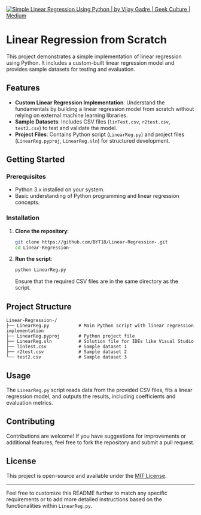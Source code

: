 [![Simple Linear Regression Using Python | by Vijay Gadre | Geek Culture | Medium](https://tse4.mm.bing.net/th/id/OIP.PG3Zb5WF0LNHCNNjeo6c3gHaF2?pid=Api)](https://medium.com/geekculture/simple-linear-regression-bd4348e1ee62)

# Linear Regression from Scratch

This project demonstrates a simple implementation of linear regression using Python. It includes a custom-built linear regression model and provides sample datasets for testing and evaluation.

## Features

* **Custom Linear Regression Implementation**: Understand the fundamentals by building a linear regression model from scratch without relying on external machine learning libraries.
* **Sample Datasets**: Includes CSV files (`linTest.csv`, `r2test.csv`, `test2.csv`) to test and validate the model.
* **Project Files**: Contains Python script (`LinearReg.py`) and project files (`LinearReg.pyproj`, `LinearReg.sln`) for structured development.

## Getting Started

### Prerequisites

* Python 3.x installed on your system.
* Basic understanding of Python programming and linear regression concepts.

### Installation

1. **Clone the repository**:

   ```bash
   git clone https://github.com/BYT18/Linear-Regression-.git
   cd Linear-Regression-
   ```

2. **Run the script**:

   ```bash
   python LinearReg.py
   ```

   Ensure that the required CSV files are in the same directory as the script.

## Project Structure

```
Linear-Regression-/
├── LinearReg.py           # Main Python script with linear regression implementation
├── LinearReg.pyproj       # Python project file
├── LinearReg.sln          # Solution file for IDEs like Visual Studio
├── linTest.csv            # Sample dataset 1
├── r2test.csv             # Sample dataset 2
└── test2.csv              # Sample dataset 3
```

## Usage

The `LinearReg.py` script reads data from the provided CSV files, fits a linear regression model, and outputs the results, including coefficients and evaluation metrics.

## Contributing

Contributions are welcome! If you have suggestions for improvements or additional features, feel free to fork the repository and submit a pull request.

## License

This project is open-source and available under the [MIT License](LICENSE).

---

Feel free to customize this README further to match any specific requirements or to add more detailed instructions based on the functionalities within `LinearReg.py`.

